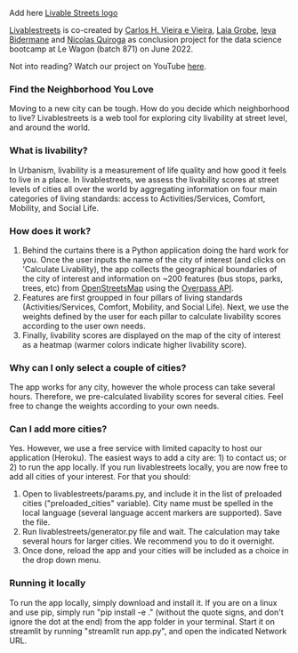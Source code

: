 Add here [Livable Streets logo](https://livablestreets.herokuapp.com/)

[Livablestreets](https://livablestreets.herokuapp.com/) is co-created by [Carlos H. Vieira e Vieira](https://github.com/chvieira2), [Laia Grobe](https://github.com/Laiagdla), [Ieva Bidermane](https://github.com/ievabi) and [Nicolas Quiroga](https://github.com/nicoquiroga941) as conclusion project for the data science bootcamp at Le Wagon (batch 871) on June 2022.


Not into reading? Watch our project on YouTube [here](www.youtube.com).


### Find the Neighborhood You Love
Moving to a new city can be tough. How do you decide which neighborhood to live? Livablestreets is a web tool for exploring city livability at street level, and around the world. 

### What is livability?
In Urbanism, livability is a measurement of life quality and how good it feels to live in a place. In livablestreets, we assess the livability scores at street levels of cities all over the world by aggregating information on four main categories of living standards: access to Activities/Services, Comfort, Mobility, and Social Life.

### How does it work?
1. Behind the curtains there is a Python application doing the hard work for you. Once the user inputs the name of the city of interest (and clicks on 'Calculate Livability), the app collects the geographical boundaries of the city of interest and information on ~200 features (bus stops, parks, trees, etc) from [OpenStreetsMap](www.openstreetmap.org) using the [Overpass API](http://overpass-api.de/).
2. Features are first groupped in four pillars of living standards (Activities/Services, Comfort, Mobility, and Social Life). Next, we use the weights defined by the user for each pillar to calculate livability scores according to the user own needs.
3. Finally, livability scores are displayed on the map of the city of interest as a heatmap (warmer colors indicate higher livability score).

### Why can I only select a couple of cities?
The app works for any city, however the whole process can take several hours. Therefore, we pre-calculated livability scores for several cities. Feel free to change the weights according to your own needs.

### Can I add more cities?
Yes. However, we use a free service with limited capacity to host our application (Heroku). The easiest ways to add a city are: 1) to contact us; or 2) to run the app locally.
If you run livablestreets locally, you are now free to add all cities of your interest. For that you should:
1. Open to livablestreets/params.py, and include it in the list of preloaded cities ("preloaded_cities" variable). City name must be spelled in the local language (several language accent markers are supported). Save the file.
2. Run livablestreets/generator.py file and wait. The calculation may take several hours for larger cities. We recommend you to do it overnight.
3. Once done, reload the app and your cities will be included as a choice in the drop down menu.

### Running it locally
To run the app locally, simply download and install it. If you are on a linux and use pip, simply run "pip install -e ." (without the quote signs, and don't ignore the dot at the end) from the app folder in your terminal. Start it on streamlit by running "streamlit run app.py", and open the indicated Network URL.
